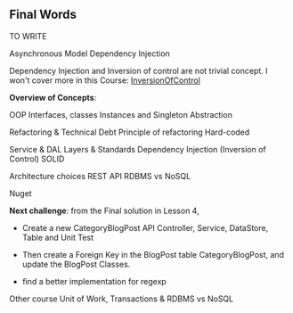 ## Final Words

TO WRITE

Asynchronous Model
Dependency Injection

Dependency Injection and Inversion of control are not trivial concept. I won't cover more in this Course: [InversionOfControl](https://martinfowler.com/articles/injection.html#InversionOfControl)


**Overview of Concepts**:

OOP
Interfaces, classes
Instances and Singleton
Abstraction

Refactoring & Technical Debt
Principle of refactoring
Hard-coded

Service & DAL Layers & Standards
Dependency Injection (Inversion of Control)
SOLID

Architecture choices
REST API
RDBMS vs NoSQL

Nuget

**Next challenge**: from the Final solution in Lesson 4,   
* Create a new CategoryBlogPost API Controller, Service, DataStore, Table and Unit Test
* Then create a Foreign Key in the BlogPost table CategoryBlogPost, and update the BlogPost Classes.

* find a better implementation for regexp

Other course
Unit of Work, Transactions & RDBMS vs NoSQL